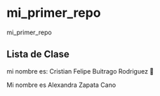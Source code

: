 # mi_primer_repo

mi_primer_repo

## Lista de Clase

mi nombre es: Cristian Felipe Buitrago Rodriguez 🤔

Mi nombre es Alexandra Zapata Cano
